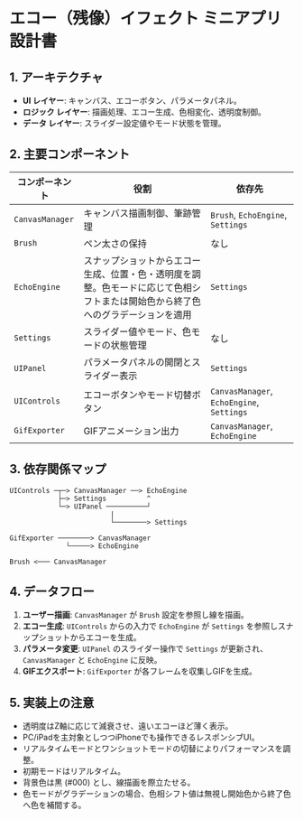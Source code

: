 # エコー（残像）イフェクト ミニアプリ 設計書

## 1. アーキテクチャ
- **UI レイヤー**: キャンバス、エコーボタン、パラメータパネル。
- **ロジック レイヤー**: 描画処理、エコー生成、色相変化、透明度制御。
- **データ レイヤー**: スライダー設定値やモード状態を管理。

## 2. 主要コンポーネント
| コンポーネント | 役割 | 依存先 |
|---------------|------|--------|
| `CanvasManager` | キャンバス描画制御、筆跡管理 | `Brush`, `EchoEngine`, `Settings` |
| `Brush` | ペン太さの保持 | なし |
| `EchoEngine` | スナップショットからエコー生成、位置・色・透明度を調整。色モードに応じて色相シフトまたは開始色から終了色へのグラデーションを適用 | `Settings` |
| `Settings` | スライダー値やモード、色モードの状態管理 | なし |
| `UIPanel` | パラメータパネルの開閉とスライダー表示 | `Settings` |
| `UIControls` | エコーボタンやモード切替ボタン | `CanvasManager`, `EchoEngine`, `Settings` |
| `GifExporter` | GIFアニメーション出力 | `CanvasManager`, `EchoEngine` |

## 3. 依存関係マップ
```
UIControls ─┬─> CanvasManager ──> EchoEngine
            ├─> Settings          ^
            └─> UIPanel ──────────┘
                         |
                         └────────> Settings

GifExporter ────────> CanvasManager
              └─────> EchoEngine

Brush <─── CanvasManager
```

## 4. データフロー
1. **ユーザー描画**: `CanvasManager` が `Brush` 設定を参照し線を描画。
2. **エコー生成**: `UIControls` からの入力で `EchoEngine` が `Settings` を参照しスナップショットからエコーを生成。
3. **パラメータ変更**: `UIPanel` のスライダー操作で `Settings` が更新され、`CanvasManager` と `EchoEngine` に反映。
4. **GIFエクスポート**: `GifExporter` が各フレームを収集しGIFを生成。

## 5. 実装上の注意
- 透明度はZ軸に応じて減衰させ、遠いエコーほど薄く表示。
- PC/iPadを主対象としつつiPhoneでも操作できるレスポンシブUI。
- リアルタイムモードとワンショットモードの切替によりパフォーマンスを調整。
- 初期モードはリアルタイム。
- 背景色は黒 (#000) とし、線描画を際立たせる。
- 色モードがグラデーションの場合、色相シフト値は無視し開始色から終了色へ色を補間する。
